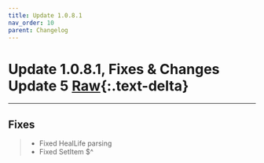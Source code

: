 ```yaml
---
title: Update 1.0.8.1
nav_order: 10
parent: Changelog
---
```


# Update 1.0.8.1, Fixes & Changes Update 5  [Raw](1.0.8.1R.md){:.text-delta}

---

## Fixes
>* Fixed HealLife parsing
>* Fixed SetItem $^